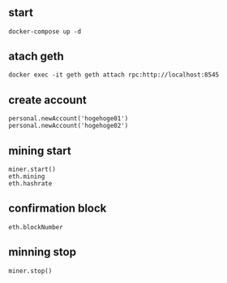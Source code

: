 #

## start

`docker-compose up -d`

## atach geth

`docker exec -it geth geth attach rpc:http://localhost:8545`

## create account

```
personal.newAccount('hogehoge01')
personal.newAccount('hogehoge02')
```

## mining start

```
miner.start()
eth.mining
eth.hashrate
```

## confirmation block

`eth.blockNumber`

## minning stop

`miner.stop()`

